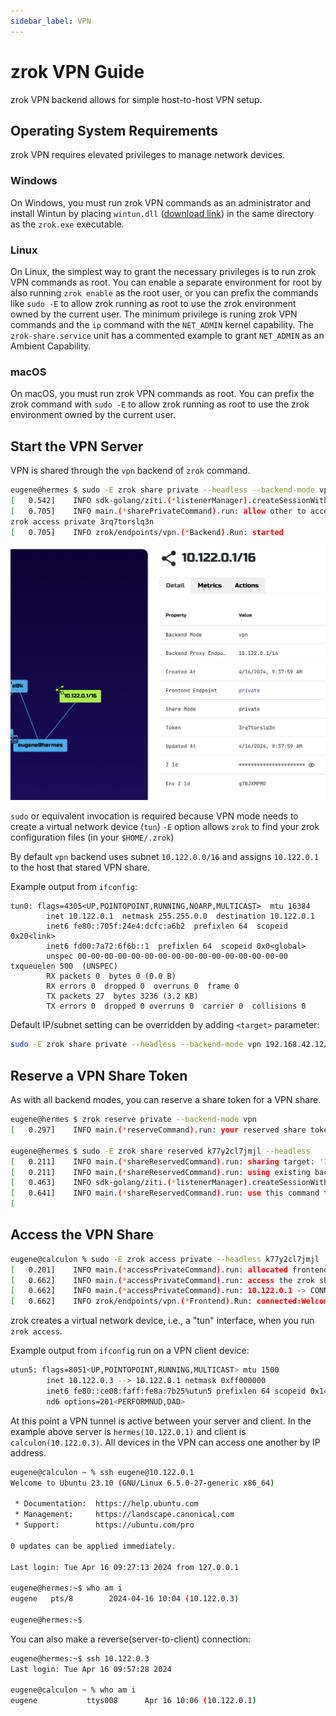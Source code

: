 ```yaml
---
sidebar_label: VPN
---
```


# zrok VPN Guide

zrok VPN backend allows for simple host-to-host VPN setup.

## Operating System Requirements

zrok VPN requires elevated privileges to manage network devices.

### Windows

On Windows, you must run zrok VPN commands as an administrator and install Wintun by placing `wintun.dll` ([download link](https://www.wintun.net/)) in the same directory as the `zrok.exe` executable.

### Linux

On Linux, the simplest way to grant the necessary privileges is to run zrok VPN commands as root. You can enable a separate environment for root by also running `zrok enable` as the root user, or you can prefix the commands like `sudo -E` to allow zrok running as root to use the zrok environment owned by the current user. The minimum privilege is runing zrok VPN commands and the `ip` command with the `NET_ADMIN` kernel capability. The `zrok-share.service` unit has a commented example to grant `NET_ADMIN` as an Ambient Capability.

### macOS

On macOS, you must run zrok VPN commands as root. You can prefix the zrok command with `sudo -E` to allow zrok running as root to use the zrok environment owned by the current user.

## Start the VPN Server

VPN is shared through the `vpn` backend of `zrok` command.

```bash
eugene@hermes $ sudo -E zrok share private --headless --backend-mode vpn
[   0.542]    INFO sdk-golang/ziti.(*listenerManager).createSessionWithBackoff: {session token=[589d443c-f59d-4fc8-8c48-76609b7fb402]} new service session
[   0.705]    INFO main.(*sharePrivateCommand).run: allow other to access your share with the following command:
zrok access private 3rq7torslq3n
[   0.705]    INFO zrok/endpoints/vpn.(*Backend).Run: started
```

![VPN share](./vpn-share.png)

`sudo` or equivalent invocation is required because VPN mode needs to create a virtual network device (`tun`)
`-E` option allows `zrok` to find your zrok configuration files (in your `$HOME/.zrok`)

By default `vpn` backend uses subnet `10.122.0.0/16` and assigns `10.122.0.1` to the host that stared VPN share.

Example output from `ifconfig`:

```text
tun0: flags=4305<UP,POINTOPOINT,RUNNING,NOARP,MULTICAST>  mtu 16384
        inet 10.122.0.1  netmask 255.255.0.0  destination 10.122.0.1
        inet6 fe80::705f:24e4:dcfc:a6b2  prefixlen 64  scopeid 0x20<link>
        inet6 fd00:7a72:6f6b::1  prefixlen 64  scopeid 0x0<global>
        unspec 00-00-00-00-00-00-00-00-00-00-00-00-00-00-00-00  txqueuelen 500  (UNSPEC)
        RX packets 0  bytes 0 (0.0 B)
        RX errors 0  dropped 0  overruns 0  frame 0
        TX packets 27  bytes 3236 (3.2 KB)
        TX errors 0  dropped 0 overruns 0  carrier 0  collisions 0
```

Default IP/subnet setting can be overridden by adding `<target>` parameter:

```bash
sudo -E zrok share private --headless --backend-mode vpn 192.168.42.12/24
```

## Reserve a VPN Share Token

As with all backend modes, you can reserve a share token for a VPN share.

```bash
eugene@hermes $ zrok reserve private --backend-mode vpn
[   0.297]    INFO main.(*reserveCommand).run: your reserved share token is 'k77y2cl7jmjl'

eugene@hermes $ sudo -E zrok share reserved k77y2cl7jmjl --headless
[   0.211]    INFO main.(*shareReservedCommand).run: sharing target: '10.122.0.1/16'
[   0.211]    INFO main.(*shareReservedCommand).run: using existing backend target: 10.122.0.1/16
[   0.463]    INFO sdk-golang/ziti.(*listenerManager).createSessionWithBackoff: {session token=[22c5708d-e2f2-41aa-a507-454055f8bfcc]} new service session
[   0.641]    INFO main.(*shareReservedCommand).run: use this command to access your zrok share: 'zrok access private k77y2cl7jmjl'
[
```

## Access the VPN Share

```bash
eugene@calculon % sudo -E zrok access private --headless k77y2cl7jmjl
[   0.201]    INFO main.(*accessPrivateCommand).run: allocated frontend '50B5hloP1s1X'
[   0.662]    INFO main.(*accessPrivateCommand).run: access the zrok share at the following endpoint: VPN:
[   0.662]    INFO main.(*accessPrivateCommand).run: 10.122.0.1 -> CONNECTED Welcome to zrok VPN
[   0.662]    INFO zrok/endpoints/vpn.(*Frontend).Run: connected:Welcome to zrok VPN
```

zrok creates a virtual network device, i.e., a "tun" interface, when you run `zrok access`.

Example output from `ifconfig` run on a VPN client device:

```bash
utun5: flags=8051<UP,POINTOPOINT,RUNNING,MULTICAST> mtu 1500
        inet 10.122.0.3 --> 10.122.0.1 netmask 0xff000000
        inet6 fe80::ce08:faff:fe8a:7b25%utun5 prefixlen 64 scopeid 0x14
        nd6 options=201<PERFORMNUD,DAD>
```

At this point a VPN tunnel is active between your server and client.
In the example above server is `hermes(10.122.0.1)` and client is `calculon(10.122.0.3)`.
All devices in the VPN can access one another by IP address.

```bash
eugene@calculon ~ % ssh eugene@10.122.0.1
Welcome to Ubuntu 23.10 (GNU/Linux 6.5.0-27-generic x86_64)

 * Documentation:  https://help.ubuntu.com
 * Management:     https://landscape.canonical.com
 * Support:        https://ubuntu.com/pro

0 updates can be applied immediately.

Last login: Tue Apr 16 09:27:13 2024 from 127.0.0.1

eugene@hermes:~$ who am i
eugene   pts/8        2024-04-16 10:04 (10.122.0.3)

eugene@hermes:~$
```

You can also make a reverse(server-to-client) connection:

```bash
eugene@hermes:~$ ssh 10.122.0.3
Last login: Tue Apr 16 09:57:28 2024

eugene@calculon ~ % who am i
eugene           ttys008      Apr 16 10:06 (10.122.0.1)
```
